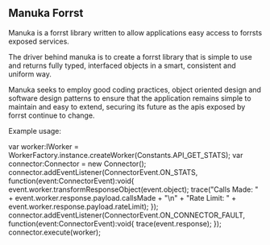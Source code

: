 ## Manuka Forrst
Manuka is a forrst library written to allow applications easy access to forrsts exposed services.

The driver behind manuka is to create a forrst library that is simple to use and returns fully typed, interfaced objects in a smart, consistent and uniform way.

Manuka seeks to employ good coding practices, object oriented design and software design patterns to ensure that the application remains simple to maintain and easy to extend, securing its future as the apis exposed by forrst continue to change.


Example usage:

var worker:IWorker = WorkerFactory.instance.createWorker(Constants.API_GET_STATS);
var connector:Connector = new Connector();
connector.addEventListener(ConnectorEvent.ON_STATS, function(event:ConnectorEvent):void{
    event.worker.transformResponseObject(event.object);
    trace("Calls Made: " + event.worker.response.payload.callsMade + "\n" + "Rate Limit: " + event.worker.response.payload.rateLimit);
});
connector.addEventListener(ConnectorEvent.ON_CONNECTOR_FAULT, function(event:ConnectorEvent):void{
    trace(event.response);
});
connector.execute(worker);
